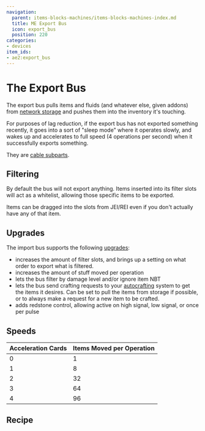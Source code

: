 ```yaml
---
navigation:
  parent: items-blocks-machines/items-blocks-machines-index.md
  title: ME Export Bus
  icon: export_bus
  position: 220
categories:
- devices
item_ids:
- ae2:export_bus
---
```


# The Export Bus

<GameScene zoom="8" background="transparent">
<ImportStructure src="../assets/blocks/export_bus.snbt" />
</GameScene>

The export bus pulls items and fluids (and whatever else, given addons) from [network storage](../ae2-mechanics/import-export-storage.md)
and pushes them into  the inventory it's touching.

For purposes of lag reduction, if the export bus has not exported something recently, it goes into a sort of
"sleep mode" where it operates slowly, and wakes up and accelerates to full speed (4 operations per second) when it successfully exports something.

They are [cable subparts](../ae2-mechanics/cable-subparts.md).

## Filtering

By default the bus will not export anything. Items inserted into its filter slots will act as a whitelist,
allowing those specific items to be exported.

Items can be dragged into the slots from JEI/REI even if you don't actually have any of that item.

## Upgrades

The import bus supports the following [upgrades](upgrade_cards.md):

*   <ItemLink id="capacity_card" /> increases the amount of filter slots, and brings up a setting on what order to export what is filtered.
*   <ItemLink id="speed_card" /> increases the amount of stuff moved per operation
*   <ItemLink id="fuzzy_card" /> lets the bus filter by damage level and/or ignore item NBT
*   <ItemLink id="crafting_card" /> lets the bus send crafting requests to your [autocrafting](../ae2-mechanics/autocrafting.md)
    system to get the items it desires. Can be set to pull the items from storage if possible, or to always make a request
    for a new item to be crafted.
*   <ItemLink id="redstone_card" /> adds redstone control, allowing active on high signal, low signal, or once per pulse

## Speeds

| Acceleration Cards | Items Moved per Operation |
|:-------------------|:--------------------------|
| 0                  | 1                         |
| 1                  | 8                         |
| 2                  | 32                        |
| 3                  | 64                        |
| 4                  | 96                        |

## Recipe

<RecipeFor id="import_bus" />

